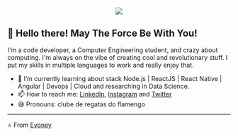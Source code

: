 <h1 align="center">
  <img src="https://ik.imagekit.io/dfw3q47dv0/SW_bad_feeling_-Mvspio6t.gif" />
</h1>

## 👋 Hello there! May The Force Be With You!


I'm a code developer, a Computer Engineering student, and crazy about computing. I'm always on the vibe of creating cool and revolutionary stuff. I put my skills in multiple languages to work and really enjoy that.

- 🌱 I’m currently learning about stack Node.js | ReactJS | React Native | Angular | Devops | Cloud and researching in Data Science.
- 📫 How to reach me: [LinkedIn](https://www.linkedin.com/in/evoney-mendonca/), [Instagram](https://www.instagram.com/tavares.sh/) and [Twitter](https://twitter.com/_tavaressh)
- 😄 Pronouns: clube de regatas do flamengo

---

⭐ From [Evoney](https://github.com/Evoney/)
